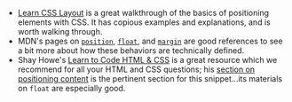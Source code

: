 + [Learn CSS Layout](http://learnlayout.com/) is a great walkthrough of the basics of positioning elements with CSS.  It has copious examples and explanations, and is worth walking through.
+ MDN's pages on [`position`](https://developer.mozilla.org/en-US/docs/Web/CSS/position), [`float`](https://developer.mozilla.org/en-US/docs/Web/CSS/float), and [`margin`](https://developer.mozilla.org/en-US/docs/Web/CSS/margin) are good references to see a bit more about how these behaviors are technically defined.
+ Shay Howe's [Learn to Code HTML & CSS](http://learn.shayhowe.com/html-css/) is a great resource which we recommend for all your HTML and CSS questions; his [section on positioning content]( http://learn.shayhowe.com/html-css/positioning-content/) is the pertinent section for this snippet…its materials on `float` are especially good.
